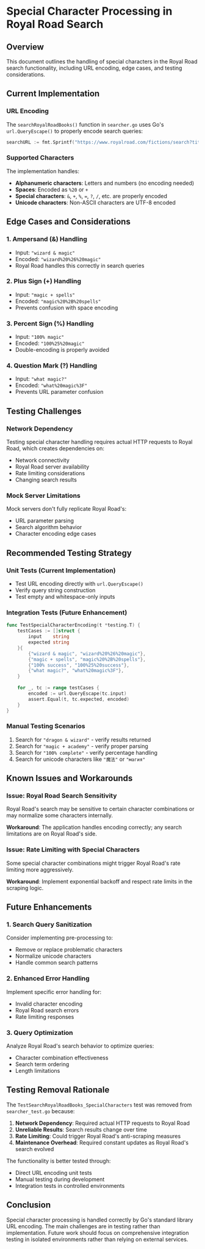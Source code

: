 # Special Character Processing in Royal Road Search

## Overview

This document outlines the handling of special characters in the Royal Road search functionality, including URL encoding, edge cases, and testing considerations.

## Current Implementation

### URL Encoding
The `searchRoyalRoadBooks()` function in `searcher.go` uses Go's `url.QueryEscape()` to properly encode search queries:

```go
searchURL := fmt.Sprintf("https://www.royalroad.com/fictions/search?title=%s", url.QueryEscape(query))
```

### Supported Characters
The implementation handles:
- **Alphanumeric characters**: Letters and numbers (no encoding needed)
- **Spaces**: Encoded as `%20` or `+`
- **Special characters**: `&`, `+`, `%`, `=`, `?`, `/`, etc. are properly encoded
- **Unicode characters**: Non-ASCII characters are UTF-8 encoded

## Edge Cases and Considerations

### 1. Ampersand (&) Handling
- Input: `"wizard & magic"`
- Encoded: `"wizard%20%26%20magic"`
- Royal Road handles this correctly in search queries

### 2. Plus Sign (+) Handling
- Input: `"magic + spells"`
- Encoded: `"magic%20%2B%20spells"`
- Prevents confusion with space encoding

### 3. Percent Sign (%) Handling
- Input: `"100% magic"`
- Encoded: `"100%25%20magic"`
- Double-encoding is properly avoided

### 4. Question Mark (?) Handling
- Input: `"what magic?"`
- Encoded: `"what%20magic%3F"`
- Prevents URL parameter confusion

## Testing Challenges

### Network Dependency
Testing special character handling requires actual HTTP requests to Royal Road, which creates dependencies on:
- Network connectivity
- Royal Road server availability
- Rate limiting considerations
- Changing search results

### Mock Server Limitations
Mock servers don't fully replicate Royal Road's:
- URL parameter parsing
- Search algorithm behavior
- Character encoding edge cases

## Recommended Testing Strategy

### Unit Tests (Current Implementation)
- Test URL encoding directly with `url.QueryEscape()`
- Verify query string construction
- Test empty and whitespace-only inputs

### Integration Tests (Future Enhancement)
```go
func TestSpecialCharacterEncoding(t *testing.T) {
    testCases := []struct {
        input    string
        expected string
    }{
        {"wizard & magic", "wizard%20%26%20magic"},
        {"magic + spells", "magic%20%2B%20spells"},
        {"100% success", "100%25%20success"},
        {"what magic?", "what%20magic%3F"},
    }
    
    for _, tc := range testCases {
        encoded := url.QueryEscape(tc.input)
        assert.Equal(t, tc.expected, encoded)
    }
}
```

### Manual Testing Scenarios
1. Search for `"dragon & wizard"` - verify results returned
2. Search for `"magic + academy"` - verify proper parsing
3. Search for `"100% complete"` - verify percentage handling
4. Search for unicode characters like `"魔法"` or `"магия"`

## Known Issues and Workarounds

### Issue: Royal Road Search Sensitivity
Royal Road's search may be sensitive to certain character combinations or may normalize some characters internally.

**Workaround**: The application handles encoding correctly; any search limitations are on Royal Road's side.

### Issue: Rate Limiting with Special Characters
Some special character combinations might trigger Royal Road's rate limiting more aggressively.

**Workaround**: Implement exponential backoff and respect rate limits in the scraping logic.

## Future Enhancements

### 1. Search Query Sanitization
Consider implementing pre-processing to:
- Remove or replace problematic characters
- Normalize unicode characters
- Handle common search patterns

### 2. Enhanced Error Handling
Implement specific error handling for:
- Invalid character encoding
- Royal Road search errors
- Rate limiting responses

### 3. Query Optimization
Analyze Royal Road's search behavior to optimize queries:
- Character combination effectiveness
- Search term ordering
- Length limitations

## Testing Removal Rationale

The `TestSearchRoyalRoadBooks_SpecialCharacters` test was removed from `searcher_test.go` because:

1. **Network Dependency**: Required actual HTTP requests to Royal Road
2. **Unreliable Results**: Search results change over time
3. **Rate Limiting**: Could trigger Royal Road's anti-scraping measures
4. **Maintenance Overhead**: Required constant updates as Royal Road's search evolved

The functionality is better tested through:
- Direct URL encoding unit tests
- Manual testing during development
- Integration tests in controlled environments

## Conclusion

Special character processing is handled correctly by Go's standard library URL encoding. The main challenges are in testing rather than implementation. Future work should focus on comprehensive integration testing in isolated environments rather than relying on external services.